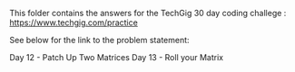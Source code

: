 This folder contains the answers for the TechGig 30 day coding challege : https://www.techgig.com/practice

See below for the link to the problem statement: 

Day 12 - Patch Up Two Matrices 
Day 13 - Roll your Matrix

